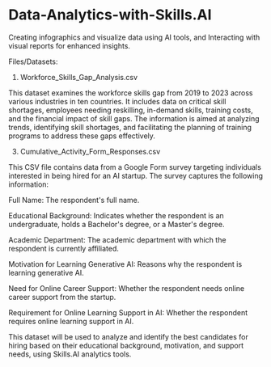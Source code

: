 # Data-Analytics-with-Skills.AI
Creating infographics and visualize data using AI tools, and Interacting with visual reports for enhanced insights.


Files/Datasets:

1. Workforce_Skills_Gap_Analysis.csv
   
This dataset examines the workforce skills gap from 2019 to 2023 across various industries in ten countries. It includes data on critical skill shortages, employees needing reskilling, in-demand skills, training costs, and the financial impact of skill gaps. The information is aimed at analyzing trends, identifying skill shortages, and facilitating the planning of training programs to address these gaps effectively. 

3. Cumulative_Activity_Form_Responses.csv
   
This CSV file contains data from a Google Form survey targeting individuals interested in being hired for an AI startup. The survey captures the following information:

Full Name: The respondent's full name.

Educational Background: Indicates whether the respondent is an undergraduate, holds a Bachelor's degree, or a Master's degree.

Academic Department: The academic department with which the respondent is currently affiliated.

Motivation for Learning Generative AI: Reasons why the respondent is learning generative AI.

Need for Online Career Support: Whether the respondent needs online career support from the startup.

Requirement for Online Learning Support in AI: Whether the respondent requires online learning support in AI.

This dataset will be used to analyze and identify the best candidates for hiring based on their educational background, motivation, and support needs, using Skills.AI analytics tools.
